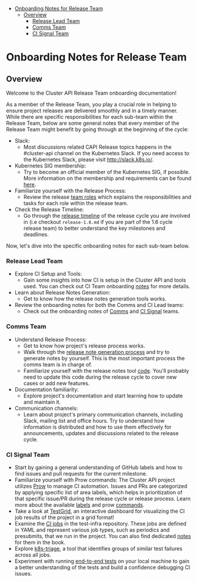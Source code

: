 <!-- START doctoc generated TOC please keep comment here to allow auto update -->
<!-- DON'T EDIT THIS SECTION, INSTEAD RE-RUN doctoc TO UPDATE -->

- [Onboarding Notes for Release Team](#onboarding-notes-for-release-team)
  - [Overview](#overview)
    - [Release Lead Team](#release-lead-team)
    - [Comms Team](#comms-team)
    - [CI Signal Team](#ci-signal-team)

<!-- END doctoc generated TOC please keep comment here to allow auto update -->

# Onboarding Notes for Release Team

## Overview

Welcome to the Cluster API Release Team onboarding documentation!

As a member of the Release Team, you play a crucial role in helping to ensure project releases
are delivered smoothly and in a timely manner. While there are specific responsibilities for each sub-team within
the Release Team, below are some general notes that every member of the Release Team might benefit by going 
through at the beginning of the cycle:

- Slack:
    - Most discussions related CAPI Release topics happens in the #cluster-api channel on the Kubernetes Slack. If you need access to the Kubernetes Slack, please visit http://slack.k8s.io/.
- Kubernetes SIG membership:
    -  Try to become an official member of the Kubernetes SIG, if possible. More information on the membership and requirements can be found [here](https://github.com/kubernetes-sigs/cluster-api/blob/main/docs/release/release-team.md#cluster-api-release-team-vs-kuberneteskubernetes-sig-membership).
- Familiarize yourself with the Release Process:
    - Review the release [team roles](../release/release-team.md#team-roles) which explains the responsibilities and tasks for each role within the release team.
- Check the Release Timeline:
    - Go through the [release timeline](../release/releases) of the release cycle you are involved in (i.e checkout `release-1.6.md` if you are part of the 1.6 cycle release team) to better understand the key milestones and deadlines.

Now, let's dive into the specific onboarding notes for each sub-team below.

### Release Lead Team

- Explore CI Setup and Tools:
    - Gain some insights into how CI is setup in the Cluster API and tools used. You can check out CI Team onboarding [notes](#ci-signal-team) for more details.
- Learn about Release Notes Generation:
    - Get to know how the release notes generation tools works.
- Review the onboarding notes for both the Comms and CI Lead teams:
    - Check out the onboarding notes of [Comms](#comms-team) and [CI Signal](#ci-signal-team) teams.

### Comms Team

- Understand Release Process: 
    - Get to know how project's release process works.
    - Walk through the [release note generation process](../release/role-handbooks/communications/README.md#create-pr-for-release-notes) and try to generate notes by yourself. This is the most important process the comms team is in charge of.
    - Familiarize yourself with the release notes tool [code](https://github.com/kubernetes-sigs/cluster-api/tree/main/hack/tools/release). You'll probably need to update this code during the release cycle to cover new cases or add new features.
- Documentation familiarity:
    - Explore project's documentation and start learning how to update and maintain it.
- Communication channels:
    - Learn about project's primary communication channels, including Slack, mailing list and office hours. Try to understand how information is distributed and how to use them effectively for announcements, updates and discussions related to the release cycle.

### CI Signal Team

- Start by gaining a general understanding of GitHub labels and how to find issues and pull requests for the current milestone.
- Familiarize yourself with Prow commands: The Cluster API project utilizes [Prow](https://docs.prow.k8s.io/docs/overview/) to manage CI automation. Issues and PRs are categorized by applying specific list of area labels, which helps in prioritization of that specific issue/PR during the release cycle or release process. Learn more about the available [labels](https://github.com/kubernetes/test-infra/blob/master/label_sync/labels.md#labels-that-apply-to-kubernetes-sigscluster-api-for-both-issues-and-prs) and prow [commands](https://prow.k8s.io/command-help).
- Take a look at [TestGrid](https://testgrid.k8s.io/sig-cluster-lifecycle-cluster-api#Summary), an interactive dashboard for visualizing the CI job results of the project in a grid format!
- Examine the [CI jobs](https://github.com/kubernetes/test-infra/tree/master/config/jobs/kubernetes-sigs/cluster-api) in the test-infra repository. These jobs are defined in YAML and represent various job types, such as periodics and presubmits, that we run in the project. You can also find dedicated [notes](https://cluster-api.sigs.k8s.io/reference/jobs) for them in the book.
- Explore [k8s-triage](https://storage.googleapis.com/k8s-triage/index.html?job=periodic-cluster-api-*), a tool that identifies groups of similar test failures across all jobs.
- Experiment with running [end-to-end tests](https://cluster-api.sigs.k8s.io/developer/testing#running-the-end-to-end-tests-locally) on your local machine to gain a better understanding of the tests and build a confidence debugging CI issues.